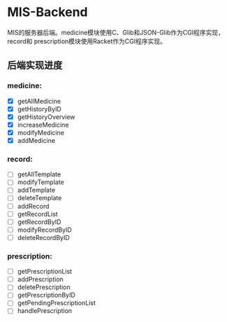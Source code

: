 # MIS-Backend
MIS的服务器后端。medicine模块使用C、Glib和JSON-Glib作为CGI程序实现，record和
prescription模块使用Racket作为CGI程序实现。

## 后端实现进度

### medicine:
- [x] getAllMedicine
- [x] getHistoryByID
- [x] getHistoryOverview
- [x] increaseMedicine
- [x] modifyMedicine
- [x] addMedicine

### record:
- [ ] getAllTemplate
- [ ] modifyTemplate
- [ ] addTemplate
- [ ] deleteTemplate
- [ ] addRecord
- [ ] getRecordList
- [ ] getRecordByID
- [ ] modifyRecordByID
- [ ] deleteRecordByID

### prescription:
- [ ] getPrescriptionList
- [ ] addPrescription
- [ ] deletePrescription
- [ ] getPrescriptionByID
- [ ] getPendingPrescriptionList
- [ ] handlePrescription
